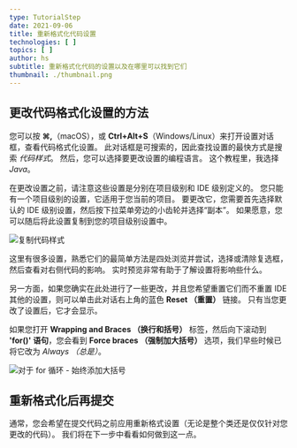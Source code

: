 ```yaml
---
type: TutorialStep
date: 2021-09-06
title: 重新格式化代码设置
technologies: [ ]
topics: [ ]
author: hs
subtitle: 重新格式化代码的设置以及在哪里可以找到它们
thumbnail: ./thumbnail.png
---
```


## 更改代码格式化设置的方法
您可以按 **⌘,**（macOS），或 **Ctrl+Alt+S**（Windows/Linux）来打开设置对话框，查看代码格式化设置。 此对话框是可搜索的，因此查找设置的最快方式是搜索 _代码样式_。 然后，您可以选择要更改设置的编程语言。 这个教程里，我选择 _Java_。

在更改设置之前，请注意这些设置是分别在项目级别和 IDE 级别定义的。 您只能有一个项目级别的设置，它适用于您当前的项目。 要更改它，您需要首先选择默认的 IDE 级别设置，然后按下拉菜单旁边的小齿轮并选择“副本”。 如果愿意，您可以随后将此设置复制到您的项目级别设置中。

![复制代码样式](copy-code-style-scheme.png)

这里有很多设置，熟悉它们的最简单方法是四处浏览并尝试，选择或清除复选框，然后查看对右侧代码的影响。 实时预览非常有助于了解设置将影响些什么。

另一方面，如果您确实在此处进行了一些更改，并且您希望重置它们而不重置 IDE 其他的设置，则可以单击此对话右上角的蓝色 **Reset （重置）** 链接。 只有当您更改了设置后，它才会显示。

如果您打开 **Wrapping and Braces （换行和括号）** 标签，然后向下滚动到 **'for()' 语句**，您会看到 **Force braces （强制加大括号）** 选项，我们早些时候已将它改为 _Always （总是）_。

![对于 for 循环 - 始终添加大括号](for-statement-braces-setting.png)

## 重新格式化后再提交
通常，您会希望在提交代码之前应用重新格式设置（无论是整个类还是仅仅针对您更改的代码）。 我们将在下一步中看看如何做到这一点。 